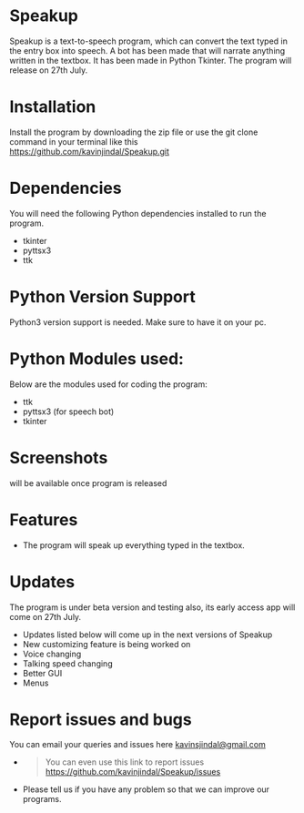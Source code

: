 # Speakup
Speakup is a text-to-speech program, which can convert the text typed in the entry box into speech. A bot has been made that will narrate anything written in the textbox. It has been made in Python Tkinter. The program will release on 27th July.


# Installation

Install the program by downloading the zip file or use the git clone command in your terminal like this
https://github.com/kavinjindal/Speakup.git

# Dependencies
You will need the following Python dependencies installed to run the program.

* tkinter
* pyttsx3
* ttk

# Python Version Support

Python3 version support is needed. Make sure to have it on your pc.

# Python Modules used:
Below are the modules used for coding the program:
* ttk
* pyttsx3 (for speech bot)
* tkinter

# Screenshots

will be available once program is released

# Features
* The program will speak up everything typed in the textbox. 

# Updates
The program is under beta version and testing also, its early access app will come on 27th July.
* Updates listed below will come up in the next versions of Speakup
* New customizing feature is being worked on
* Voice changing
* Talking speed changing
* Better GUI
* Menus

# Report issues and bugs
You can email your queries and issues here
kavinsjindal@gmail.com
- > You can even use this link to report issues
https://github.com/kavinjindal/Speakup/issues
* Please tell us if you have any problem so that we can improve our programs.



